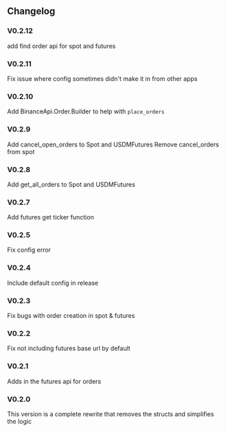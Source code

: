 ## Changelog

### V0.2.12
add find order api for spot and futures

### V0.2.11
Fix issue where config sometimes didn't make it in from other apps

### V0.2.10
Add BinanceApi.Order.Builder to help with `place_orders`

### V0.2.9
Add cancel_open_orders to Spot and USDMFutures
Remove cancel_orders from spot

### V0.2.8
Add get_all_orders to Spot and USDMFutures

### V0.2.7
Add futures get ticker function

### V0.2.5
Fix config error

### V0.2.4
Include default config in release

### V0.2.3
Fix bugs with order creation in spot & futures

### V0.2.2
Fix not including futures base url by default

### V0.2.1
Adds in the futures api for orders

### V0.2.0
This version is a complete rewrite that removes the structs and simplifies the logic
